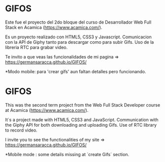 # GIFOS
Este fue el proyecto del 2do bloque del curso de Desarrollador Web Full Stack en Acamica (https://www.acamica.com/).

Es un proyecto realizado con HTML5, CSS3  y Javascript. Comunicacion con la API de Giphy tanto para descargar como para subir Gifs.
Uso de la libreria RTC para grabar video.

Te invito a que veas las funcionalidades de mi pagina =>  https://germansaracca.github.io/GIFOS/  

*Modo mobile: para 'crear gifs' aun faltan detalles pero funcionando.


# GIFOS
This was the second term project from the Web Full Stack Developer course at Acamica (https://www.acamica.com/).

It´s a project made with HTML5, CSS3 and JavaScript. Communication with the Giphy API for both downloading and uploading Gifs.
Use of RTC library to record video.

I invite you to see the functionalities of my site => https://germansaracca.github.io/GIFOS/ 

*Mobile mode : some details missing at ´create Gifs´ section.

 

